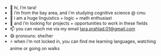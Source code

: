 - 👋 hi, I’m tara!
- 🌱 i’m from the bay area, and i'm studying cognitive science @ cmu
- 🧠 i am a huge linguistics + logic + math enthusiast
- 💞️ and i’m looking for projects + opportunities to work in these fields
- 📫 you can reach me via my email tara.prahlad.01@gmail.com
- 😄 pronouns: she/her
- ⚡ when i'm not locked in, you can find me learning languages, watching anime or going on walks

<!---
taraprahlad/taraprahlad is a ✨ special ✨ repository because its `README.md` (this file) appears on your GitHub profile.
You can click the Preview link to take a look at your changes.
--->
